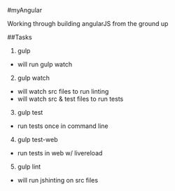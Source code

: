 #myAngular

Working through building angularJS from the ground up

##Tasks

1. gulp
  * will run gulp watch
2. gulp watch
  * will watch src files to run linting
  * will watch src & test files to run tests
3. gulp test
  * run tests once in command line
4. gulp test-web
  * run tests in web w/ livereload
5. gulp lint
  * will run jshinting on src files